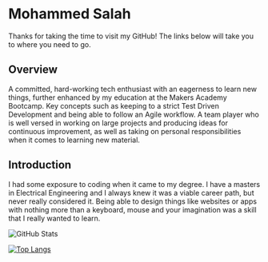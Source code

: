 
Mohammed Salah
===================

Thanks for taking the time to visit my GitHub! The links below will take you to where you need to go. 


## Overview

A committed, hard-working tech enthusiast with an eagerness to learn new things, further enhanced by my education at the Makers Academy Bootcamp. Key concepts such as keeping to a strict Test Driven Development and being able to follow an Agile workflow. A team player who is well versed in working on large projects and producing ideas for continuous improvement, as well as taking on personal responsibilities when it comes to learning new material. 

## Introduction

I had some exposure to coding when it came to my degree. I have a masters in Electrical Engineering and I always knew it was a viable career path, but never really considered it. Being able to design things like websites or apps with nothing more than a keyboard, mouse and your imagination was a skill that I really wanted to learn. 

![GitHub Stats](https://github-readme-stats.vercel.app/api?username=mo-codes1&theme=radical)

[![Top Langs](https://github-readme-stats.vercel.app/api/top-langs/?username=mo-codes1)](https://github.com/mo-codes1/github-readme-stats)
